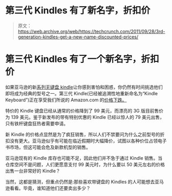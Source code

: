 # 第三代 Kindles 有了新名字，折扣价 

> 原文：<https://web.archive.org/web/https://techcrunch.com/2011/09/28/3rd-generation-kindles-get-a-new-name-discounted-prices/>

# 第三代 Kindles 有了一个新名字，折扣价

如果亚马逊的新[系列无键盘 kindle](https://web.archive.org/web/20230203084209/https://techcrunch.com/2011/09/28/amazon-unveils-new-79-kindle-99-e-ink-kindle-touch/)让你感到害怕和困惑，你仍然有时间挑选他们即将成为经典的型号之一。第三代 Kindle(已经被追溯性地重新命名为“Kindle Keyboard”)正在享受我们所说的 Amazon.com 的[价格下跌。](https://web.archive.org/web/20230203084209/http://www.amazon.com/gp/product/B004HFS6Z0)

特价的 Kindle 键盘已经从通常的价格降到了 99 美元，而漂亮的 3G 版目前售价为 139 美元。鉴于新发布的带有特别优惠的 Kindle 已经以惊人的 79 美元出售，只有铁杆键盘狂热者需要申请。

新 Kindle 的价格点显然是为了疯狂销售，所以人们不禁要问为什么之前型号的折扣没有更大。亚马逊似乎有可能在临近假期时大幅降价，试图以各种价位占领电子书市场，但这可能会危及新款机型的销售。

亚马逊现有的 Kindle 库存也可能不足，因此他们并不急于通过 Kindle 销售。当仓库空间不是问题，人们更愿意支付 99 美元时，为什么要以 50 美元左右的价格出售一台非常好的 Kindle？

当然，这都是猜测，但重点仍然是:那些喜欢带键盘的 Kindles 的人可能想去亚马逊看看。毕竟，谁知道他们还要卖出多少？